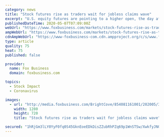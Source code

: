 ```yaml
---
category: news
title: "Stock futures rise as traders wait for jobless claims wave"
excerpt: "U.S. equity futures are pointing to a higher open, the day after the Dow Industrials snapped a two session winning streak. The major futures indexes are indicating an increase of 0.6 percent when trading begins on Wall Street."
publishedDateTime: 2020-05-07T07:09:00Z
webUrl: "https://www.foxbusiness.com/markets/stock-futures-rise-as-traders-wait-for-jobless-claims-wave"
ampWebUrl: "https://www.foxbusiness.com/markets/stock-futures-rise-as-traders-wait-for-jobless-claims-wave.amp"
cdnAmpWebUrl: "https://www-foxbusiness-com.cdn.ampproject.org/c/s/www.foxbusiness.com/markets/stock-futures-rise-as-traders-wait-for-jobless-claims-wave.amp"
type: article
quality: 75
heat: 75
published: false

provider:
  name: Fox Business
  domain: foxbusiness.com

topics:
  - Stock Impact
  - Coronavirus

images:
  - url: "http://media.foxbusiness.com/BrightCove/854081161001/202005/3064/854081161001_6154721724001_6154728294001-vs.jpg"
    width: 1280
    height: 720
    title: "Stock futures rise as traders wait for jobless claims wave"

secured: "1hRjGm3lLY0YyF0fq0S45GknEoeEDkDisZZubRhPZq69p1WnSTSw/XwkfyJN0e4PtRtTqy7IzlbEv5wMhctaz1lBWtgPz9kY1mhRrwgz1n+faHadZ2AACiDiuZBP9j317dWThBUHnuVDcJn4kEeqHbfuybYDb2ebZ+MrT/J/Rztiis/JsgPPzNztXEmVO0BSIzcsE38YoBrtU3fjnHOkdg2+onJL1z55rz/k+egnMYHNCjzHaMJYeQxh8rhOQBpJ2awIALl8FniTs8vV1+Hk9I5vvMvn5iBWJG39dUoCS/AULo/A4eh7gj92wRCVPoKeHbvGiYbQ8MwPMIDo8cB3ekjFSgC1b2ukcxcs5hg7jDxi5ZaQJYgAe3NxoWVQdvmo0rpJuRU2+udhUIgnv6wFASUZWpfX2ENpuHhaviPRFlmGaJQwmDILb5vgS4xQvRN+YOmEcae3NvkKlvGXrinOl48n2tN3AzqMLnhleDerhug=;f7AfmChBjI4t76RUu8v/OA=="
---
```


